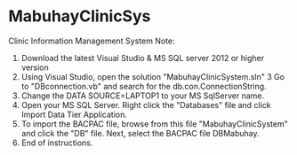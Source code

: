 # MabuhayClinicSys
Clinic Information Management System 
Note: 
1. Download the latest Visual Studio & MS SQL server 2012 or higher version
2. Using Visual Studio, open the solution "MabuhayClinicSystem.sln"
3  Go to "DBconnection.vb" and search for the db.con.ConnectionString.
4. Change the DATA SOURCE=LAPTOP1 to your MS SqlServer name.
5. Open your MS SQL Server. Right click the "Databases" file and click Import Data Tier Application.
6. To import the BACPAC file, browse from this file "MabuhayClinicSystem" and click the "DB" file. Next, select the BACPAC file DBMabuhay.
7. End of instructions.
